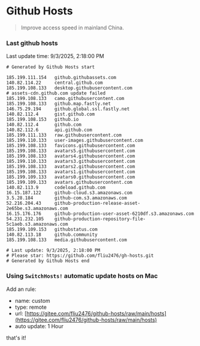 # Github Hosts

> Improve access speed in mainland China.

### Last github hosts

Last update time: 9/3/2025, 2:18:00 PM

```base
# Generated by Github Hosts start 

185.199.111.154   github.githubassets.com
140.82.114.22     central.github.com
185.199.108.133   desktop.githubusercontent.com
# assets-cdn.github.com update failed
185.199.108.133   camo.githubusercontent.com
185.199.108.133   github.map.fastly.net
146.75.29.194     github.global.ssl.fastly.net
140.82.112.4      gist.github.com
185.199.108.153   github.io
140.82.112.4      github.com
140.82.112.6      api.github.com
185.199.111.133   raw.githubusercontent.com
185.199.110.133   user-images.githubusercontent.com
185.199.108.133   favicons.githubusercontent.com
185.199.108.133   avatars5.githubusercontent.com
185.199.108.133   avatars4.githubusercontent.com
185.199.110.133   avatars3.githubusercontent.com
185.199.108.133   avatars2.githubusercontent.com
185.199.108.133   avatars1.githubusercontent.com
185.199.109.133   avatars0.githubusercontent.com
185.199.109.133   avatars.githubusercontent.com
140.82.113.9      codeload.github.com
16.15.187.122     github-cloud.s3.amazonaws.com
3.5.28.184        github-com.s3.amazonaws.com
52.216.204.43     github-production-release-asset-2e65be.s3.amazonaws.com
16.15.176.176     github-production-user-asset-6210df.s3.amazonaws.com
54.231.232.105    github-production-repository-file-5c1aeb.s3.amazonaws.com
185.199.109.153   githubstatus.com
140.82.113.18     github.community
185.199.108.133   media.githubusercontent.com

# Last update: 9/3/2025, 2:18:00 PM
# Please star: https://github.com/fliu2476/gh-hosts.git
# Generated by Github Hosts end
```

### Using `SwitchHosts!` automatic update hosts on Mac
Add an rule:
- name: custom
- type: remote
- url: [https://gitee.com/fliu2476/github-hosts/raw/main/hosts](https://gitee.com/fliu2476/github-hosts/raw/main/hosts)
- auto update: 1 Hour

that's it!

